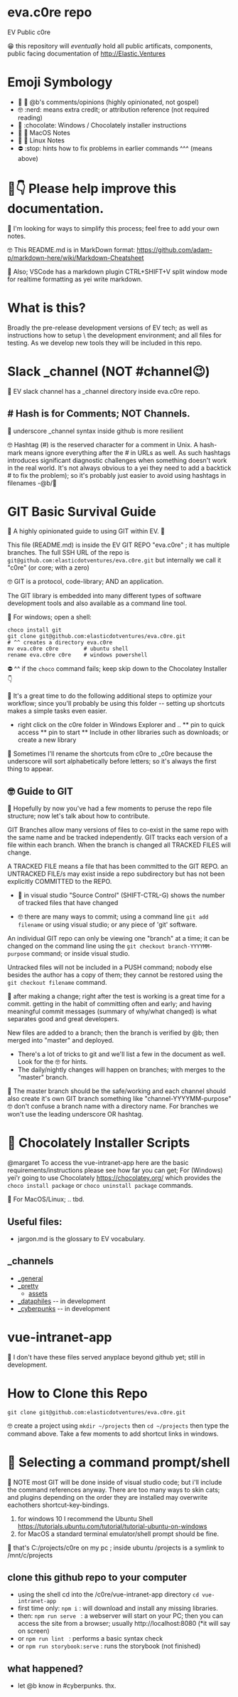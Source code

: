 # eva.c0re repo
EV Public c0re

😁 this repository will *eventually* hold all public artificats, 
components, public facing documentation of http://Elastic.Ventures

# Emoji Symbology
* 🚀 :rocket: @b's comments/opinions (highly opinionated, not gospel)
* 🤓 :nerd: means extra credit; or attribution reference (not required reading)
* 🍫 :chocolate: Windows / Chocolately installer instructions 
* 🍎 :apple: MacOS Notes
* 🐧 :penguin: Linux Notes 
* ⛔ :stop: hints how to fix problems in earlier commands ^^^ (means above)


# 🍰👇 Please help improve this documentation. 

🚀 I'm looking for ways to simplify this process; feel free to add your own notes.

🤓 This README.md is in MarkDown format: https://github.com/adam-p/markdown-here/wiki/Markdown-Cheatsheet  

🚀 Also; VSCode has a markdown plugin CTRL+SHIFT+V split window mode for realtime formatting as yei write markdown. 

# What is this?

Broadly the pre-release development versions of EV tech; as well as instructions how to setup \ the development environment; and all files for testing. 
As we develop new tools they will be included in this repo.

# Slack _channel (NOT #channel😉)
🚀 EV slack channel has a _channel directory inside eva.c0re repo. 


## # Hash is for Comments; NOT Channels.
🚀 underscore _channel syntax inside github is more resilient

🤓 Hashtag (#) is the reserved character for a comment in Unix. 
A hash-mark means ignore everything after the # in URLs as well.  As such hashtags introduces significant diagnostic challenges when something doesn't work
 in the real world. It's not always obvious to a yei they need to add a backtick  \# to fix the problem); so it's probably just easier to avoid using hashtags in filenames -@b/🚀

# GIT Basic Survival Guide
🚀 A highly opinionated guide to using GIT within EV. 🤣

This file (README.md) is inside the EV GIT REPO "eva.c0re" ; it has multiple branches. The full SSH URL of the repo is `git@github.com:elasticdotventures/eva.c0re.git`  but internally we call it "c0re" (or core; with a zero)

🤓 GIT is a protocol, code-library; AND an application.  

The GIT library is embedded into many different types of software development tools and also available as a command line tool.

🍫 For windows; open a shell:
``` 
choco install git
git clone git@github.com:elasticdotventures/eva.c0re.git
# ^^ creates a directory eva.c0re
mv eva.c0re c0re        # ubuntu shell
rename eva.c0re c0re    # windows powershell
```
⛔ ^^ if the `choco` command fails; 
keep skip down to the Chocolatey Installer 👇

🚀 It's a great time to do the following additional steps to optimize your workflow; since you'll probably be using this folder -- setting up shortcuts
makes a simple tasks even easier. 

* right click on the c0re folder in Windows Explorer and ..
** pin to quick access
** pin to start
** Include in other libraries such as downloads; or create a new library

🚀 Sometimes I'll rename the shortcuts from c0re to _c0re because the underscore
will sort alphabetically before letters; so it's always the first thing to appear.

## 🤓 Guide to GIT

🚀 Hopefully by now you've had a few moments to peruse the repo file structure;
now let's talk about how to contribute. 

GIT Branches allow many versions of files to co-exist in the same repo with the same name and be tracked independently. GIT tracks each version of a file within each branch.  When the branch is changed all TRACKED FILES will change.

A TRACKED FILE means a file that has been committed to the GIT REPO. 
an UNTRACKED FILE/s may exist inside a repo subdirectory but has not been explicitly COMMITTED to the REPO.  
  * 🚀 in visual studio "Source Control" (SHIFT-CTRL-G) shows the number of 
  tracked files that have changed 

  * 🤓 there are many ways to commit; using a command line `git add filename` or using visual studio; or any piece of 'git' software.  

An individual GIT repo can only be viewing one "branch" at a time; it can be changed on the command line using the `git checkout branch-YYYYMM-purpose` command; or inside visual studio. 

Untracked files will not be included in a PUSH command; nobody else besides the 
author has a copy of them; they cannot be restored using the `git checkout filename` command. 

🚀 after making a change; right after the test is working is a great time for a
commit. getting in the habit of committing often and early; and having meaningful commit messages (summary of why/what changed) is what separates good and great developers. 

New files are added to a branch; then the branch is verified by @b; then merged
into "master" and deployed. 

* There's a lot of tricks to git and we'll list a few in the document as well. Look for the 🤓 for hints. 
* The daily/nightly changes will happen on branches; with merges to the "master" branch. 

🚀 The master branch should be the safe/working and each channel should also create it's own GIT branch something like "channel-YYYYMM-purpose" 🤓 don't confuse a branch name with a directory name.  For branches we won't use the leading underscore OR hashtag. 

# 🍫 Chocolately Installer Scripts
[1]: chocolatey
@margaret
To access the vue-intranet-app here are the basic requirements/instructions
please see how far you can get; For  (Windows) yei'r going to use Chocolately 
https://chocolatey.org/ which provides the `choco install package`  or `choco uninstall package` commands. 

🍎 For MacOS/Linux; .. tbd. 

## Useful files:
+ jargon.md is the glossary to EV vocabulary. 

## _channels
+ [_general](_general/README.md)
+ [_pretty](_pretty/README.md)
    + [assets](_pretty/assets) 
+ [_dataphiles](_datafiles/README.md) -- in development
+ [_cyberpunks](_cyberpunks/README.md)  -- in development

# vue-intranet-app
🚀 I don't have these files served anyplace beyond github yet; still in development.  

# How to Clone this Repo
```
git clone git@github.com:elasticdotventures/eva.c0re.git 
```
🤓 create a project using `mkdir ~/projects` then `cd ~/projects` then type the command above. Take a few moments to add shortcut links in windows. 

# 🍫 Selecting a command prompt/shell 
🚀 NOTE most GIT will be done inside of visual studio code; but i'll include the command references anyway.  There are too many ways to skin cats; and plugins
depending on the order they are installed may overwrite eachothers shortcut-key-bindings. 

1. for windows 10 I recommend the Ubuntu Shell
  https://tutorials.ubuntu.com/tutorial/tutorial-ubuntu-on-windows
1. for MacOS a standard terminal emulator/shell prompt should be fine. 

🚀 that's C:\/projects/c0re on my pc ; inside ubuntu /projects is a symlink to /mnt/c/projects

## clone this github repo to your computer
- using the shell cd into the /c0re/vue-intranet-app directory ```cd vue-intranet-app```
- first time only: ```npm i``` : will download and install any missing libraries. 
- then: ```npm run serve ``` : a webserver will start on your PC; then you can access the site  from a browser; usually http://localhost:8080 (*it will say on screen)
- or ```npm run lint ``` : performs a basic syntax check
- or ```npm run storybook:serve``` : runs the storybook (not finished)


## what happened?
- let @b know in #cyberpunks. thx.  
